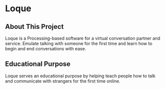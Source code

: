 # Loque
## About This Project
Loque is a Processing-based software for a virtual conversation partner and service. Emulate talking with someone for the first time and learn how to begin and end conversations with ease.
## Educational Purpose
Loque serves an educational purpose by helping teach people how to talk and communicate with strangers for the first time online.
